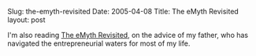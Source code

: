 Slug: the-emyth-revisited
Date: 2005-04-08
Title: The eMyth Revisited
layout: post

I&#39;m also reading <a href="http://www.amazon.com/exec/obidos/tg/detail/-/0887307280/qid=1112906988/sr=8-1/ref=pd_csp_1/104-5864229-2063953?v=glance&amp;s=books&amp;n=507846">The eMyth Revisited</a>, on the advice of my father, who has navigated the entrepreneurial waters for most of my life.
